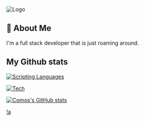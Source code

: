
![Logo](https://media.discordapp.net/attachments/1009029334222245919/1025073000225194004/20220929_073855.png?width=772&height=434)


## 🚀 About Me
I'm a full stack developer that is just roaming around.


## My Github stats

[![Scripting Languages](https://skillicons.dev/icons?i=js,ts,nodejs,html,css)](https://skillicons.dev)

[![Tech](https://skillicons.dev/icons?i=discord,bots,github,linux,heroku,express,electron,svelte)](https://skillicons.dev)

[![Comos's GitHub stats](https://github-readme-stats.vercel.app/api?username=iscosmos&theme=github_dark )](https://github.com/iscosmos)

[!a](https://github-readme-stats.vercel.app/api/top-langs/?username=iscosmos)
